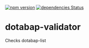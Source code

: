 [![npm version](https://badge.fury.io/js/dotabap-validator.svg)](https://badge.fury.io/js/dotabap-validator)
[![dependencies Status](https://david-dm.org/dotabap/dotabap-validator/status.svg)](https://david-dm.org/dotabap/dotabap-validator)

# dotabap-validator

Checks dotabap-list
